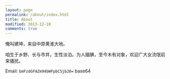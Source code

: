 ```yaml
---
layout: page
permalink: /about/index.html
title: About
modified: 2013-12-10
comments: true
---
```


俺叫建坤，来自中原黄淮大地。

咱生于乡野、长与市井，生性淡泊。为人腼腆，至今木有对象，欢迎广大女流氓前来骚扰。


Email: `bmFzdGFAZm94bWFpbC5jb20=` base64
